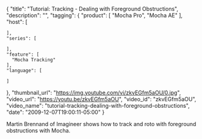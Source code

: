 {
  "title": "Tutorial: Tracking - Dealing with Foreground Obstructions",
  "description": "",
  "tagging": {
    "product": [
      "Mocha Pro",
      "Mocha AE"
    ],
    "host": [

    ],
    "series": [

    ],
    "feature": [
      "Mocha Tracking"
    ],
    "language": [

    ]
  },
  "thumbnail_url": "https://img.youtube.com/vi/zkvEGfm5aOU/0.jpg",
  "video_url": "https://youtu.be/zkvEGfm5aOU",
  "video_id": "zkvEGfm5aOU",
  "video_name": "tutorial-tracking-dealing-with-foreground-obstructions",
  "date": "2009-12-07T19:00:11-05:00"
}

Martin Brennand of Imagineer shows how to track and roto with foreground
obstructions with Mocha.



